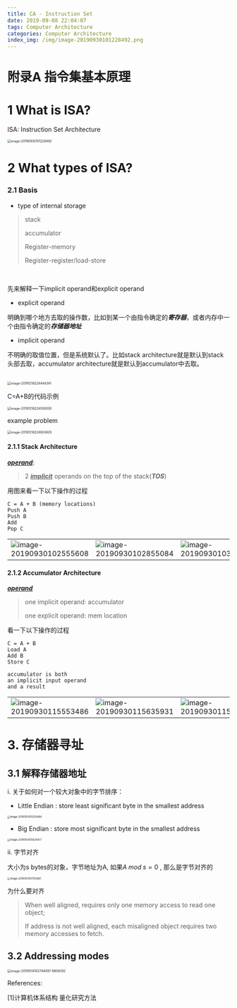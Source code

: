 ```yaml
---
title: CA - Instruction Set
date: 2019-09-08 22:04:07
tags: Computer Architecture
categories: Computer Architecture
index_img: /img/image-20190930101228492.png
---
```


# <a name="ISA">附录A 指令集基本原理 </a>

# 1 What is ISA?

ISA: Instruction Set Architecture

<img src="image-20190930101228492.png" alt="image-20190930101228492" style="zoom:50%;" />

# 2 What types of ISA?

### 2.1 Basis

* type of internal storage

> stack
>
> accumulator
>
> Register-memory
>
> Register-register/load-store

<br/>

先来解释一下implicit operand和explicit operand

* explicit operand

明确到哪个地方去取的操作数，比如到某一个由指令确定的***寄存器***，或者内存中一个由指令确定的***存储器地址***

* implicit operand

不明确的取值位置，但是系统默认了。比如stack architecture就是默认到stack头部去取，accumulator architecture就是默认到accumulator中去取。

<br/>

<img src="image-20191218224444341.png" alt="image-20191218224444341" style="zoom:50%;" />

C=A+B的代码示例

<img src="image-20191218224500000.png" alt="image-20191218224500000" style="zoom:50%;" />

example problem

<img src="image-20191218224924929.png" alt="image-20191218224924929" style="zoom:50%;" />

#### 2.1.1 Stack Architecture

***<u>operand</u>***:

>  2 ***<u>implicit</u>*** operands on the top of the stack(***TOS***)

用图来看一下以下操作的过程

```
C = A + B (memory locations)
Push A
Push B
Add 
Pop C
```



 <table>
   <tr>
     <td>
       <img src="image-20190930102555608.png" alt="image-20190930102555608" title="original"/>
     </td>
     <td>
  <img src="image-20190930102855084.png" alt="image-20190930102855084" title="push A"/>
     </td>
     <td>
  <img src="image-20190930103000391.png" alt="image-20190930103000391" title="push B"  />
     </td>
     <td>
  <img src="image-20190930103037853.png" alt="image-20190930103037853" title="Add"  />
     </td>
     <td>
  <img src="image-20190930103101742.png" alt="image-20190930103101742" title="pop C" />
     </td>
   </tr>
 </table>




#### 2.1.2 Accumulator Architecture

***<u>operand</u>***

> one implicit operand: accumulator
>
> one explicit operand: mem location

看一下以下操作的过程

```
C = A + B
Load A
Add B
Store C

accumulator is both 
an implicit input operand 
and a result
```

  

<table>
  <tr>
    <td>
      <img src="image-20190930115553486.png" alt="image-20190930115553486" title="original"/>
    </td>
    <td>
  <img src="image-20190930115635931.png" alt="image-20190930115635931" title="load A"/>
    </td>
  	<td>
  <img src="image-20190930115734010.png" alt="image-20190930115734010" title="add B"/>
    </td>
    <td>
  <img src="image-20190930115804883.png" alt="image-20190930115804883" title="store C"/>
    </td>
  </tr>
</table>




# 3. 存储器寻址

## 3.1 解释存储器地址

i. 关于如何对一个较大对象中的字节排序：

* Little Endian : store least significant byte in the smallest address

<img src="image-20191014101250484.png" alt="image-20191014101250484" style="zoom:40%;" />


* Big Endian : store most significant byte in the smallest address

<img src="image-20191014101429477.png" alt="image-20191014101429477" style="zoom:40%;" />

ii. 字节对齐

大小为s bytes的对象，字节地址为A, 如果$A\; mod\;s = 0$ , 那么是字节对齐的

<img src="image-20191014101703881.png" alt="image-20191014101703881" style="zoom:40%;" />

为什么要对齐

> When well aligned, requires only one memory access to read one object;
>
> If address is not well aligned, each misaligned object requires two memory accesses to fetch.

## 3.2  Addressing modes

<img src="image-20191014102744097-6809392.png" alt="image-20191014102744097-6809392" style="zoom:50%;" />





References:  

[1]计算机体系结构 量化研究方法

